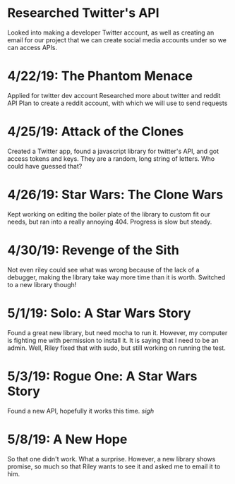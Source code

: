 # Researched Twitter's API
Looked into making a developer Twitter account, as well as creating an email for our project that we can create social media accounts under so we can access APIs.

# 4/22/19: The Phantom Menace
Applied for twitter dev account
Researched more about twitter and reddit API
Plan to create a reddit account, with which we will use to send requests

# 4/25/19: Attack of the Clones
Created a Twitter app, found a javascript library for twitter's API, and got access tokens and keys.  They are a random, long string of letters.  Who could have guessed that?

# 4/26/19: Star Wars: The Clone Wars
Kept working on editing the boiler plate of the library to custom fit our needs, but ran into a really annoying 404. Progress is slow but steady.

# 4/30/19: Revenge of the Sith
Not even riley could see what was wrong because of the lack of a debugger, making the library take way more time than it is worth.  Switched to a new library though!

# 5/1/19: Solo: A Star Wars Story
Found a great new library, but need mocha to run it.  However, my computer is fighting me with permission to install it.  It is saying that I need to be an admin.  Well, Riley fixed that with sudo, but still working on running the test.

# 5/3/19: Rogue One: A Star Wars Story
Found a new API, hopefully it works this time.  *sigh*

# 5/8/19: A New Hope
So that one didn't work.  What a surprise.  However, a new library shows promise, so much so that Riley wants to see it and asked me to email it to him.  
